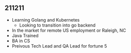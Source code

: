 ## 211211
- Learning Golang and Kubernetes 
	- Looking to transition into go backend 
- In the market  for remote US employment or Raleigh, NC 
- Java Trained 
- BA in CS 
- Preivous Tech Lead and QA Lead for fortune 5 


  
<!---
Ed-Mar/Ed-Mar is a ✨ special ✨ repository because its `README.md` (this file) appears on your GitHub profile.
You can click the Preview link to take a look at your changes.
--->
